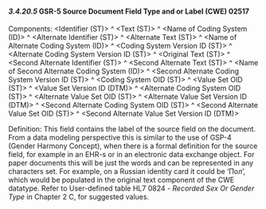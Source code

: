 #### *3.4.20.5* GSR-5 Source Document Field Type and or Label (CWE) 02517

Components: &lt;Identifier (ST)> ^ &lt;Text (ST)> ^ &lt;Name of Coding System (ID)> ^ &lt;Alternate Identifier (ST)> ^ &lt;Alternate Text (ST)> ^ &lt;Name of Alternate Coding System (ID)> ^ &lt;Coding System Version ID (ST)> ^ &lt;Alternate Coding System Version ID (ST)> ^ &lt;Original Text (ST)> ^ &lt;Second Alternate Identifier (ST)> ^ &lt;Second Alternate Text (ST)> ^ &lt;Name of Second Alternate Coding System (ID)> ^ &lt;Second Alternate Coding System Version ID (ST)> ^ &lt;Coding System OID (ST)> ^ &lt;Value Set OID (ST)> ^ &lt;Value Set Version ID (DTM)> ^ &lt;Alternate Coding System OID (ST)> ^ &lt;Alternate Value Set OID (ST)> ^ &lt;Alternate Value Set Version ID (DTM)> ^ &lt;Second Alternate Coding System OID (ST)> ^ &lt;Second Alternate Value Set OID (ST)> ^ &lt;Second Alternate Value Set Version ID (DTM)>

Definition: This field contains the label of the source field on the document. From a data modeling perspective this is similar to the use of GSP-4 (Gender Harmony Concept), when there is a formal definition for the source field, for example in an EHR-s or in an electronic data exchange object. For paper documents this will be just the words and can be represented in any characters set. For example, on a Russian identity card it could be ‘Пол’, which would be populated in the original text component of the CWE datatype. Refer to User-defined table HL7 0824 - _Recorded Sex Or Gender Type_ in Chapter 2 C, for suggested values.
